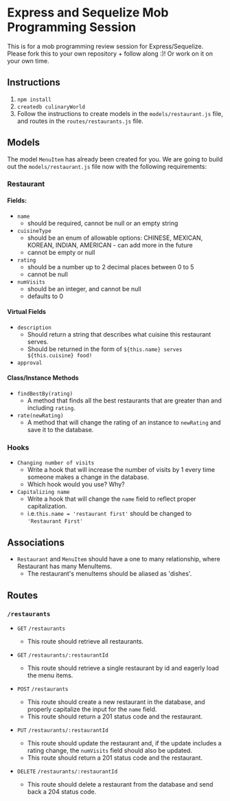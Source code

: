 # Express and Sequelize Mob Programming Session

This is for a mob programming review session for Express/Sequelize. Please fork this to your own repository + follow along :)! Or work on it on your own time.

## Instructions
1. `npm install`
2. `createdb culinaryWorld`
3. Follow the instructions to create models in the `models/restaurant.js` file, and routes in the `routes/restaurants.js` file.

## Models

The model `MenuItem` has already been created for you. We are going to build out the `models/restaurant.js` file now with the following requirements:

### **Restaurant**

#### Fields:
- `name`
  - should be required, cannot be null or an empty string
- `cuisineType`
  - should be an enum of allowable options: CHINESE, MEXICAN, KOREAN, INDIAN, AMERICAN - can add more in the future
  - cannot be empty or null
- `rating`
  - should be a number up to 2 decimal places between 0 to 5
  - cannot be null
- `numVisits`
  - should be an integer, and cannot be null
  - defaults to 0

#### Virtual Fields
- `description`
  - Should return a string that describes what cuisine this restaurant serves.
  - Should be returned in the form of `${this.name} serves ${this.cuisine} food!`
- `approval`

#### Class/Instance Methods
- `findBestBy(rating)`
  - A method that finds all the best restaurants that are greater than and including `rating`.
- `rate(newRating)`
  - A method that will change the rating of an instance to `newRating` and save it to the database.

### Hooks
- `Changing number of visits`
  - Write a hook that will increase the number of visits by 1 every time someone makes a change in the database.
  - Which hook would you use? Why?
- `Capitalizing name`
  - Write a hook that will change the `name` field to reflect proper capitalization.
  - i.e.`this.name = 'restaurant first'` should be changed to `'Restaurant First'`

## Associations
- `Restaurant` and `MenuItem` should have a one to many relationship, where Restaurant has many MenuItems.
  - The restaurant's menuItems should be aliased as 'dishes'.

## Routes

### `/restaurants`
- `GET` `/restaurants`
  - This route should retrieve all restaurants.

- `GET` `/restaurants/:restaurantId`
  - This route should retrieve a single restaurant by id and eagerly load the menu items.

- `POST` `/restaurants`
  - This route should create a new restaurant in the database, and properly capitalize the input for the `name` field.
  - This route should return a 201 status code and the restaurant.

- `PUT` `/restaurants/:restaurantId`
  - This route should update the restaurant and, if the update includes a rating change, the `numVisits` field should also be updated.
  - This route should return a 201 status code and the restaurant.

- `DELETE` `/restaurants/:restaurantId`
  - This route should delete a restaurant from the database and send back a 204 status code.
